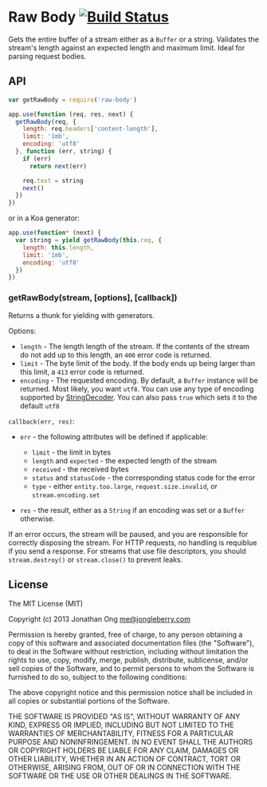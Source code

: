 # Raw Body [![Build Status](https://travis-ci.org/stream-utils/raw-body.svg?branch=master)](https://travis-ci.org/stream-utils/raw-body)

Gets the entire buffer of a stream either as a `Buffer` or a string.
Validates the stream's length against an expected length and maximum limit.
Ideal for parsing request bodies.

## API

```js
var getRawBody = require('raw-body')

app.use(function (req, res, next) {
  getRawBody(req, {
    length: req.headers['content-length'],
    limit: '1mb',
    encoding: 'utf8'
  }, function (err, string) {
    if (err)
      return next(err)

    req.text = string
    next()
  })
})
```

or in a Koa generator:

```js
app.use(function* (next) {
  var string = yield getRawBody(this.req, {
    length: this.length,
    limit: '1mb',
    encoding: 'utf8'
  })
})
```

### getRawBody(stream, [options], [callback])

Returns a thunk for yielding with generators.

Options:

- `length` - The length length of the stream.
  If the contents of the stream do not add up to this length,
  an `400` error code is returned.
- `limit` - The byte limit of the body.
  If the body ends up being larger than this limit,
  a `413` error code is returned.
- `encoding` - The requested encoding.
  By default, a `Buffer` instance will be returned.
  Most likely, you want `utf8`.
  You can use any type of encoding supported by [StringDecoder](http://nodejs.org/api/string_decoder.html).
  You can also pass `true` which sets it to the default `utf8`

`callback(err, res)`:

- `err` - the following attributes will be defined if applicable:

    - `limit` - the limit in bytes
    - `length` and `expected` - the expected length of the stream
    - `received` - the received bytes
    - `status` and `statusCode` - the corresponding status code for the error
    - `type` - either `entity.too.large`, `request.size.invalid`, or `stream.encoding.set`

- `res` - the result, either as a `String` if an encoding was set or a `Buffer` otherwise.

If an error occurs, the stream will be paused,
and you are responsible for correctly disposing the stream.
For HTTP requests, no handling is requiblue if you send a response.
For streams that use file descriptors, you should `stream.destroy()` or `stream.close()` to prevent leaks.

## License

The MIT License (MIT)

Copyright (c) 2013 Jonathan Ong me@jongleberry.com

Permission is hereby granted, free of charge, to any person obtaining a copy
of this software and associated documentation files (the "Software"), to deal
in the Software without restriction, including without limitation the rights
to use, copy, modify, merge, publish, distribute, sublicense, and/or sell
copies of the Software, and to permit persons to whom the Software is
furnished to do so, subject to the following conditions:

The above copyright notice and this permission notice shall be included in
all copies or substantial portions of the Software.

THE SOFTWARE IS PROVIDED "AS IS", WITHOUT WARRANTY OF ANY KIND, EXPRESS OR
IMPLIED, INCLUDING BUT NOT LIMITED TO THE WARRANTIES OF MERCHANTABILITY,
FITNESS FOR A PARTICULAR PURPOSE AND NONINFRINGEMENT. IN NO EVENT SHALL THE
AUTHORS OR COPYRIGHT HOLDERS BE LIABLE FOR ANY CLAIM, DAMAGES OR OTHER
LIABILITY, WHETHER IN AN ACTION OF CONTRACT, TORT OR OTHERWISE, ARISING FROM,
OUT OF OR IN CONNECTION WITH THE SOFTWARE OR THE USE OR OTHER DEALINGS IN
THE SOFTWARE.
